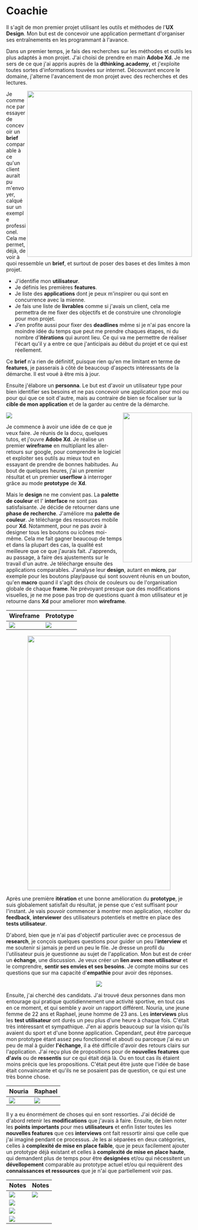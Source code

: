 # Coachie

Il s'agit de mon premier projet utilisant les outils et méthodes de l'**UX Design**. Mon but est de concevoir une application permettant d'organiser ses entraînements en les programmant à l'avance.

Dans un premier temps, je fais des recherches sur les méthodes et outils les plus adaptés à mon projet. J'ai choisi de prendre en main **Adobe Xd**. Je me sers de ce que j'ai appris auprès de la **dthinking.academy**, et j'exploite toutes sortes d'informations touvées sur internet. Découvrant encore le domaine, j'alterne l'avancement de mon projet avec des recherches et des lectures.

<img align="right" width="447" height="450" src="medias/Git/v1/briefv1.png">

Je commence par essayer de concevoir un **brief** comparable à ce qu'un client aurait pu m'envoyer, calqué sur un exemple professionel.
Cela me permet, déjà, de voir à quoi ressemble un **brief**, et surtout de poser des bases et des limites à mon projet.

- J'identifie mon **utilisateur**.
- Je définis les premières **features**.
- Je liste des **applications** dont je peux m'inspirer ou qui sont en concurrence avec la mienne. 
- Je fais une liste de **livrables** comme si j'avais un client, cela me permettra de me fixer des objectifs et de construire une chronologie pour mon projet. 
- J'en profite aussi pour fixer des **deadlines** même si je n'ai pas encore la moindre idée du temps que peut me prendre chaques étapes, ni du nombre d'**itérations** qui auront lieu. Ce qui va me permettre de réaliser l'écart qu'il y a entre ce que j'anticipais au début du projet et ce qui est réellement.

Ce **brief** n'a rien de définitif, puisque rien qu'en me limitant en terme de **features**, je passerais à côté de beaucoup d'aspects intéressants de la démarche. Il est voué à être mis à jour.

Ensuite j'élabore un **personna**. Le but est d'avoir un utilisateur type pour bien identifier ses besoins et ne pas concevoir une application pour moi ou pour qui que ce soit d'autre, mais au contraire de bien se focaliser sur la **cible de mon application** et de la garder au centre de la démarche.

<img align="center" src="medias/Git/v1/Personnas Pierre.png">

<img align="right" width="187" height="406" src="medias/Git/v1/testv0.gif"> 

Je commence à avoir une idée de ce que je veux faire. Je réunis de la docu, quelques tutos, et j'ouvre **Adobe Xd**.
Je réalise un premier **wireframe** en multipliant les aller-retours sur google, pour comprendre le logiciel et exploiter ses outils au mieux tout en essayant de prendre de bonnes habitudes. 
Au bout de quelques heures, j'ai un premier résultat et un premier **userflow** à interroger grâce au mode **prototype** de **Xd**.

Mais le **design** ne me convient pas. La **palette de couleur** et l' **interface** ne sont pas satisfaisante.
Je décide de retourner dans une **phase de recherche**. 
J'améliore ma **palette de couleur**. Je télécharge des ressources mobile pour **Xd**. Notamment, pour ne pas avoir à designer tous les boutons ou icônes moi-même. Cela me fait gagner beaucoup de temps et dans la plupart des cas, la qualité est meilleure que ce que j'aurais fait. J'apprends, au passage, à faire des ajustements sur le travail d'un autre. 
Je télécharge ensuite des applications comparables. J'analyse leur **design**, autant en **micro**, par exemple pour les boutons play/pause qui sont souvent réunis en un bouton, qu'en **macro** quand il s'agit des choix de couleurs ou de l'organisation globale de chaque **frame**. Ne prévoyant presque que des modifications visuelles, je ne me pose pas trop de questions quant à mon utilisateur et je retourne dans **Xd** pour ameliorer mon **wireframe**.

Wireframe | Prototype
------- | -------
<img align="center" src="medias/Git/v1/wireframe01.png"> | <img align="center" src="medias/Git/v1/protype frames01.png">

<p align="center">
  <img width="388" height="690" src="medias/Git/v1/testv1.gif">
</p>


Après une première **itération** et une bonne amélioration du **prototype**, je suis globalement satisfait du résultat, je pense que c'est suffisant pour l'instant. Je vais pouvoir commencer à montrer mon application, récolter du **feedback**, **interviewer** des utilisateurs potentiels et mettre en place des **tests utilisateur**.

D'abord, bien que je n'ai pas d'objectif particulier avec ce processus de **research**, je conçois quelques questions pour guider un peu l'**interview** et me soutenir si jamais je perd un peu le file. Je dresse un profil du l'utilisateur puis je questionne au sujet de l'application. Mon but est de créer un **échange**, une discussion. Je veux créer un **lien avec mon utilisateur** et le comprendre, **sentir ses envies et ses besoins**. Je compte moins sur ces questions que sur ma capacité d'**empathie** pour avoir des réponses.

<p align="center">
  <img src="medias/Git/research1/questions.png">
</p>

Ensuite, j'ai cherché des candidats. J'ai trouvé deux personnes dans mon entourage qui pratique quotidiennement une activité sportive, en tout cas en ce moment, et qui semble y avoir un rapport différent. Nouria, une jeune femme de 22 ans et Raphael, jeune homme de 23 ans. Les **interviews** plus les **test utilisateur** ont durés un peu plus d'une heure à chaque fois. C'était très intéressant et sympathique. J'en ai appris beaucoup sur la vision qu'ils avaient du sport et d'une bonne application. Cependant, peut être parceque mon prototype étant assez peu fonctionnel et abouti ou parceque j'ai eu un peu de mal à guider **l'échange**, il a été difficile d'avoir des retours clairs sur l'application. J'ai reçu plus de propositions pour de **nouvelles features** que **d'avis** ou de **ressentis** sur ce qui était déjà là. Ou en tout cas ils étaient moins précis que les propositions. C'était peut être juste que l'idée de base était convaincante et qu'ils ne se posaient pas de question, ce qui est une très bonne chose.

Nouria | Raphael
------- | -------
<img align="center" src="medias/Git/research1/fbnouria.png"> | <img align="center" src="medias/Git/research1/fbraphael.png">

Il y a eu énormément de choses qui en sont ressorties. J'ai décidé de d'abord retenir les **modifications** que j'avais à faire. Ensuite, de bien noter les **points importants** pour mes **utilisateurs** et enfin lister toutes les **nouvelles features** que ces **interviews** ont fait ressortir ainsi que celle que j'ai imaginé pendant ce processus.
Je les ai séparées en deux catégories, celles à **complexité de mise en place faible**, que je peux facilement ajouter un prototype déjà existant et celles à **complexité de mise en place haute**, qui demandent plus de temps pour être **designées** et/ou qui nécessitent un **dévellopement** comparable au prototype actuel et/ou qui requièrent des **connaissances et ressources** que je n'ai que partiellement voir pas.

Notes | Notes
------- | -------
<img align="center" src="medias/Git/research1/pts.png"> | <img align="center" src="medias/Git/research1/mods.png">
<img align="center" src="medias/Git/research1/nff.png"> |
<img align="center" src="medias/Git/research1/nfh1.png"> | 
<img align="center" src="medias/Git/research1/nfh2.png"> | 

